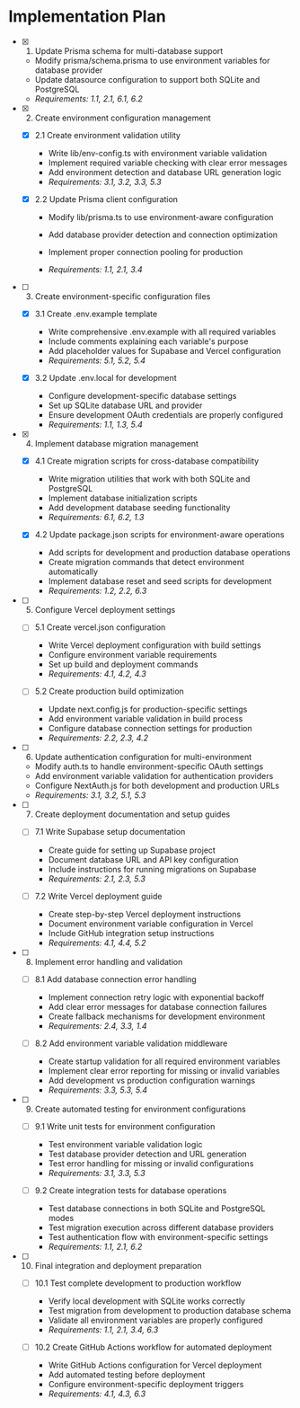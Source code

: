 # Implementation Plan

- [x] 1. Update Prisma schema for multi-database support














  - Modify prisma/schema.prisma to use environment variables for database provider
  - Update datasource configuration to support both SQLite and PostgreSQL
  - _Requirements: 1.1, 2.1, 6.1, 6.2_

- [x] 2. Create environment configuration management

  - [x] 2.1 Create environment validation utility


    - Write lib/env-config.ts with environment variable validation
    - Implement required variable checking with clear error messages
    - Add environment detection and database URL generation logic
    - _Requirements: 3.1, 3.2, 3.3, 5.3_

  - [x] 2.2 Update Prisma client configuration



    - Modify lib/prisma.ts to use environment-aware configuration
    - Add database provider detection and connection optimization
    - Implement proper connection pooling for production





    - _Requirements: 1.1, 2.1, 3.4_

- [ ] 3. Create environment-specific configuration files
  - [x] 3.1 Create .env.example template


    - Write comprehensive .env.example with all required variables
    - Include comments explaining each variable's purpose
    - Add placeholder values for Supabase and Vercel configuration
    - _Requirements: 5.1, 5.2, 5.4_

  - [x] 3.2 Update .env.local for development





    - Configure development-specific database settings
    - Set up SQLite database URL and provider
    - Ensure development OAuth credentials are properly configured
    - _Requirements: 1.1, 1.3, 5.4_

- [x] 4. Implement database migration management






  - [x] 4.1 Create migration scripts for cross-database compatibility


    - Write migration utilities that work with both SQLite and PostgreSQL
    - Implement database initialization scripts
    - Add development database seeding functionality
    - _Requirements: 6.1, 6.2, 1.3_

  - [x] 4.2 Update package.json scripts for environment-aware operations


    - Add scripts for development and production database operations
    - Create migration commands that detect environment automatically
    - Implement database reset and seed scripts for development
    - _Requirements: 1.2, 2.2, 6.3_

- [ ] 5. Configure Vercel deployment settings
  - [ ] 5.1 Create vercel.json configuration
    - Write Vercel deployment configuration with build settings
    - Configure environment variable requirements
    - Set up build and deployment commands
    - _Requirements: 4.1, 4.2, 4.3_

  - [ ] 5.2 Create production build optimization
    - Update next.config.js for production-specific settings
    - Add environment variable validation in build process
    - Configure database connection settings for production
    - _Requirements: 2.2, 2.3, 4.2_

- [ ] 6. Update authentication configuration for multi-environment
  - Modify auth.ts to handle environment-specific OAuth settings
  - Add environment variable validation for authentication providers
  - Configure NextAuth.js for both development and production URLs
  - _Requirements: 3.1, 3.2, 5.1, 5.3_

- [ ] 7. Create deployment documentation and setup guides
  - [ ] 7.1 Write Supabase setup documentation
    - Create guide for setting up Supabase project
    - Document database URL and API key configuration
    - Include instructions for running migrations on Supabase
    - _Requirements: 2.1, 2.3, 5.3_

  - [ ] 7.2 Write Vercel deployment guide
    - Create step-by-step Vercel deployment instructions
    - Document environment variable configuration in Vercel
    - Include GitHub integration setup instructions
    - _Requirements: 4.1, 4.4, 5.2_

- [ ] 8. Implement error handling and validation
  - [ ] 8.1 Add database connection error handling
    - Implement connection retry logic with exponential backoff
    - Add clear error messages for database connection failures
    - Create fallback mechanisms for development environment
    - _Requirements: 2.4, 3.3, 1.4_

  - [ ] 8.2 Add environment variable validation middleware
    - Create startup validation for all required environment variables
    - Implement clear error reporting for missing or invalid variables
    - Add development vs production configuration warnings
    - _Requirements: 3.3, 5.3, 5.4_

- [ ] 9. Create automated testing for environment configurations
  - [ ] 9.1 Write unit tests for environment configuration
    - Test environment variable validation logic
    - Test database provider detection and URL generation
    - Test error handling for missing or invalid configurations
    - _Requirements: 3.1, 3.3, 5.3_

  - [ ] 9.2 Create integration tests for database operations
    - Test database connections in both SQLite and PostgreSQL modes
    - Test migration execution across different database providers
    - Test authentication flow with environment-specific settings
    - _Requirements: 1.1, 2.1, 6.2_

- [ ] 10. Final integration and deployment preparation
  - [ ] 10.1 Test complete development to production workflow
    - Verify local development with SQLite works correctly
    - Test migration from development to production database schema
    - Validate all environment variables are properly configured
    - _Requirements: 1.1, 2.1, 3.4, 6.3_

  - [ ] 10.2 Create GitHub Actions workflow for automated deployment
    - Write GitHub Actions configuration for Vercel deployment
    - Add automated testing before deployment
    - Configure environment-specific deployment triggers
    - _Requirements: 4.1, 4.3, 6.3_